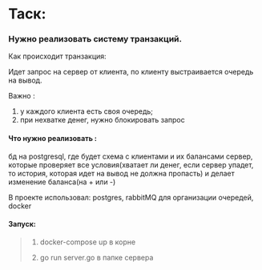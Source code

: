 # Таск:
### Нужно реализовать систему транзакций. 
Как происходит транзакция:

Идет запрос на сервер от клиента, по клиенту выстраивается очередь на вывод.

Важно : 
1) у каждого клиента есть своя очередь; 
2) при нехватке денег, нужно блокировать запрос

#### Что нужно реализовать :
бд на postgresql, где будет схема с клиентами и их балансами
сервер, которые проверяет все условия(хватает ли денег, если сервер упадет, то история, которая идет на вывод не должна пропасть) и делает изменение баланса(на + или -)

В проекте использовал: postgres, rabbitMQ для организации очередей, docker

#### Запуск:

> 1. docker-compose up в корне
>
> 2. go run server.go в папке сервера

